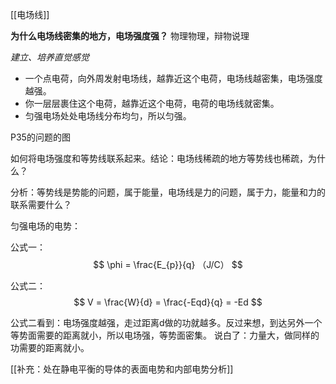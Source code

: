 

[[电场线]]

**为什么电场线密集的地方，电场强度强？** 物理物理，辩物说理

_建立、培养直觉感觉_
- 一个点电荷，向外周发射电场线，越靠近这个电荷，电场线越密集，电场强度越强。 
- 你一层层裹住这个电荷，越靠近这个电荷，电荷的电场线就密集。
- 匀强电场处处电场线分布均匀，所以匀强。

P35的问题的图

如何将电场强度和等势线联系起来。结论：电场线稀疏的地方等势线也稀疏，为什么？

分析：等势线是势能的问题，属于能量，电场线是力的问题，属于力，能量和力的联系需要什么？

匀强电场的电势：

公式一：
$$
\phi  = \frac{E_{p}}{q} （J/C）
$$

公式二：
$$
V = \frac{W}{d} = \frac{-Eqd}{q} = -Ed
$$


公式二看到：电场强度越强，走过距离d做的功就越多。反过来想，到达另外一个等势面需要的距离就小，所以电场强，等势面密集。
说白了：力量大，做同样的功需要的距离就小。 

[[补充：处在静电平衡的导体的表面电势和内部电势分析]]


